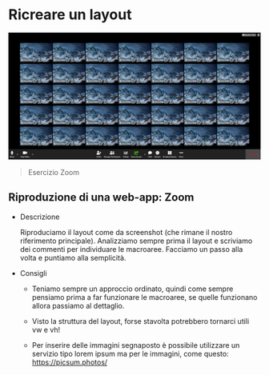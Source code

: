 # Ricreare un layout

![preview](./.github/preview.png)

> Esercizio Zoom

## Riproduzione di una web-app: Zoom

- Descrizione

  Riproduciamo il layout come da screenshot (che rimane il nostro riferimento principale).
  Analizziamo sempre prima il layout e scriviamo dei commenti per individuare le macroaree.
  Facciamo un passo alla volta e puntiamo alla semplicità.

* Consigli

  - Teniamo sempre un approccio ordinato, quindi come sempre pensiamo prima a far funzionare le macroaree, se quelle funzionano allora passiamo al dettaglio.

  - Visto la struttura del layout, forse stavolta potrebbero tornarci utili vw e vh!

  - Per inserire delle immagini segnaposto è possibile utilizzare un servizio tipo lorem ipsum ma per le immagini, come questo: https://picsum.photos/
